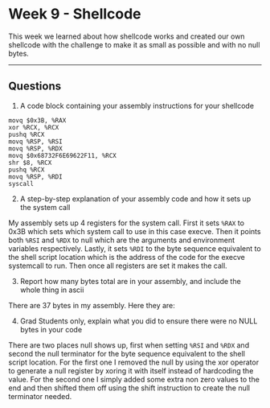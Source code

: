# Week 9 - Shellcode




This week we learned about how shellcode works and created our own shellcode with the challenge to make it as small as possible and with no null bytes.




---

## Questions

1) A code block containing your assembly instructions for your shellcode

```
movq $0x3B, %RAX
xor %RCX, %RCX
pushq %RCX
movq %RSP, %RSI
movq %RSP, %RDX
movq $0x68732F6E69622F11, %RCX
shr $8, %RCX
pushq %RCX
movq %RSP, %RDI
syscall
```

2) A step-by-step explanation of your assembly code and how it sets up the system call

My assembly sets up 4 registers for the system call. First it sets `%RAX` to 0x3B which sets which system call to use in this case execve. Then it points both `%RSI` and `%RDX` to null which are the arguments and environment variables respectively. Lastly, it sets `%RDI` to the byte sequence equivalent to the shell script location which is the address of the code for the execve systemcall to run. Then once all registers are set it makes the call.

3) Report how many bytes total are in your assembly, and include the whole thing in ascii

There are 37 bytes in my assembly. Here they are:

4) Grad Students only, explain what you did to ensure there were no NULL bytes in your code

There are two places null shows up, first when setting `%RSI` and `%RDX` and second the null terminator for the byte sequence equivalent to the shell script location. For the first one I removed the null by using the xor operator to generate a null register by xoring it with itself instead of hardcoding the value. For the second one I simply added some extra non zero values to the end and then shifted them off using the shift instruction to create the null terminator needed.

